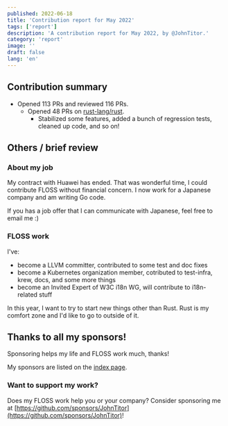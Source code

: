 ```yaml
---
published: 2022-06-18
title: 'Contribution report for May 2022'
tags: ['report']
description: 'A contribution report for May 2022, by @JohnTitor.'
category: 'report'
image: ''
draft: false
lang: 'en'
---
```


## Contribution summary

- Opened 113 PRs and reviewed 116 PRs.
  - Opened 48 PRs on [rust-lang/rust].
    - Stabilized some features, added a bunch of regression tests, cleaned up code, and so on!

[rust-lang/rust]: https://github.com/rust-lang/rust

## Others / brief review

### About my job

My contract with Huawei has ended.
That was wonderful time, I could contribute FLOSS without financial concern.
I now work for a Japanese company and am writing Go code.

If you has a job offer that I can communicate with Japanese, feel free to email me :)

### FLOSS work

I've:

- become a LLVM committer, contributed to some test and doc fixes
- become a Kubernetes organization member, cotributed to test-infra, krew, docs, and some more things
- become an Invited Expert of W3C i18n WG, will contribute to i18n-related stuff

In this year, I want to try to start new things other than Rust.
Rust is my comfort zone and I'd like to go to outside of it.

## Thanks to all my sponsors!

Sponsoring helps my life and FLOSS work much, thanks!

My sponsors are listed on the [index page](../).

### Want to support my work?

Does my FLOSS work help you or your company?
Consider sponsoring me at [https://github.com/sponsors/JohnTitor](https://github.com/sponsors/JohnTitor)!
